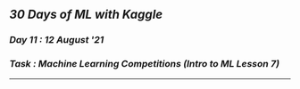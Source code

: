 ## _30 Days of ML with Kaggle_
### _Day 11 : 12 August '21_
### _Task : Machine Learning Competitions (Intro to ML Lesson 7)_
---
